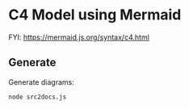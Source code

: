 # C4 Model using Mermaid

FYI: https://mermaid.js.org/syntax/c4.html

## Generate

Generate diagrams:

```
node src2docs.js
```
